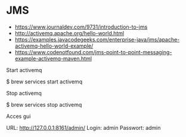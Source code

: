# JMS

- https://www.journaldev.com/9731/introduction-to-jms
- http://activemq.apache.org/hello-world.html
- https://examples.javacodegeeks.com/enterprise-java/jms/apache-activemq-hello-world-example/
- https://www.codenotfound.com/jms-point-to-point-messaging-example-activemq-maven.html


Start activemq

$ brew services start activemq

Stop activemq

$ brew services stop activemq

Acces gui

URL: http://127.0.0.1:8161/admin/
Login: admin
Passwort: admin
